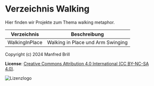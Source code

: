 # Verzeichnis Walking

Hier finden wir Projekte zum Thema walking metaphor.



| Verzeichnis         | Beschreibung    |
| -------------       | ---------- | 
| WalkingInPlace      | Walking in Place und Arm Swinging |


Copyright (c) 2024 Manfred Brill

**License**: [Creative Commons Attribution 4.0 International (CC BY-NC-SA 4.0)](https://creativecommons.org/licenses/by-nc-sa/4.0/).  

![Lizenzlogo](https://licensebuttons.net/l/by-nc-sa/3.0/de/88x31.png)
